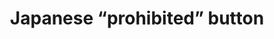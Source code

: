 ---
layout: smileys&emotion
title: Japanese “prohibited” button
emoji: japanese_prohibited_button
permalink: 🈲.html
image: assets/img/3moji/japanese_prohibited_button.png
---